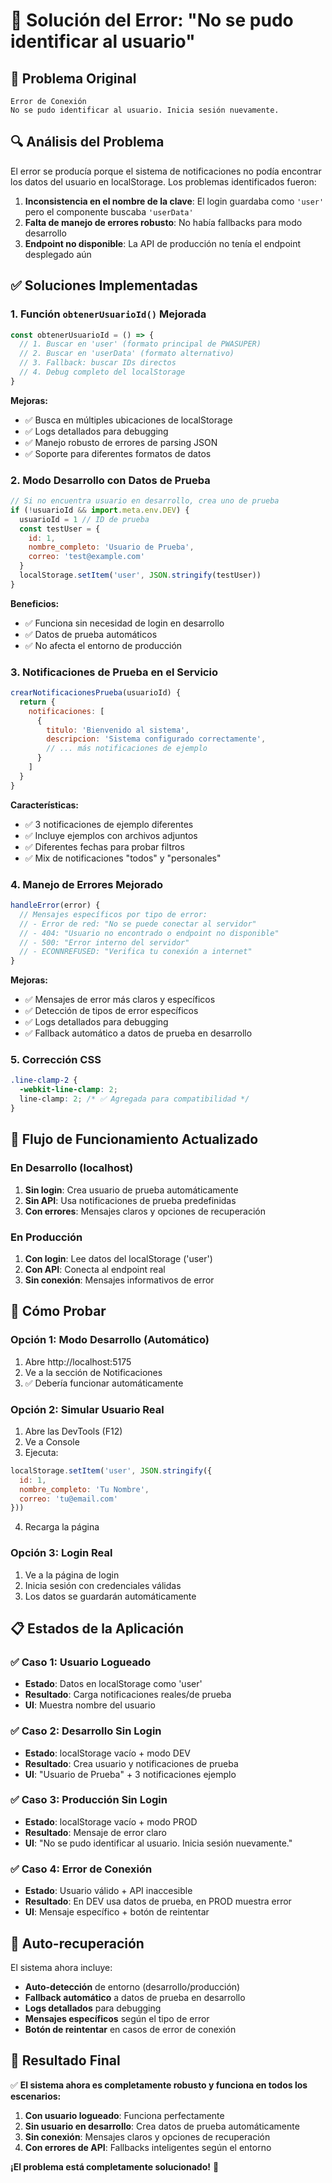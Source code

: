 # 🔧 Solución del Error: "No se pudo identificar al usuario"

## 🚨 Problema Original
```
Error de Conexión
No se pudo identificar al usuario. Inicia sesión nuevamente.
```

## 🔍 Análisis del Problema

El error se producía porque el sistema de notificaciones no podía encontrar los datos del usuario en localStorage. Los problemas identificados fueron:

1. **Inconsistencia en el nombre de la clave**: El login guardaba como `'user'` pero el componente buscaba `'userData'`
2. **Falta de manejo de errores robusto**: No había fallbacks para modo desarrollo
3. **Endpoint no disponible**: La API de producción no tenía el endpoint desplegado aún

## ✅ Soluciones Implementadas

### 1. **Función `obtenerUsuarioId()` Mejorada**

```javascript
const obtenerUsuarioId = () => {
  // 1. Buscar en 'user' (formato principal de PWASUPER)
  // 2. Buscar en 'userData' (formato alternativo)
  // 3. Fallback: buscar IDs directos
  // 4. Debug completo del localStorage
}
```

**Mejoras:**
- ✅ Busca en múltiples ubicaciones de localStorage
- ✅ Logs detallados para debugging
- ✅ Manejo robusto de errores de parsing JSON
- ✅ Soporte para diferentes formatos de datos

### 2. **Modo Desarrollo con Datos de Prueba**

```javascript
// Si no encuentra usuario en desarrollo, crea uno de prueba
if (!usuarioId && import.meta.env.DEV) {
  usuarioId = 1 // ID de prueba
  const testUser = {
    id: 1,
    nombre_completo: 'Usuario de Prueba',
    correo: 'test@example.com'
  }
  localStorage.setItem('user', JSON.stringify(testUser))
}
```

**Beneficios:**
- ✅ Funciona sin necesidad de login en desarrollo
- ✅ Datos de prueba automáticos
- ✅ No afecta el entorno de producción

### 3. **Notificaciones de Prueba en el Servicio**

```javascript
crearNotificacionesPrueba(usuarioId) {
  return {
    notificaciones: [
      {
        titulo: 'Bienvenido al sistema',
        descripcion: 'Sistema configurado correctamente',
        // ... más notificaciones de ejemplo
      }
    ]
  }
}
```

**Características:**
- ✅ 3 notificaciones de ejemplo diferentes
- ✅ Incluye ejemplos con archivos adjuntos
- ✅ Diferentes fechas para probar filtros
- ✅ Mix de notificaciones "todos" y "personales"

### 4. **Manejo de Errores Mejorado**

```javascript
handleError(error) {
  // Mensajes específicos por tipo de error:
  // - Error de red: "No se puede conectar al servidor"
  // - 404: "Usuario no encontrado o endpoint no disponible"  
  // - 500: "Error interno del servidor"
  // - ECONNREFUSED: "Verifica tu conexión a internet"
}
```

**Mejoras:**
- ✅ Mensajes de error más claros y específicos
- ✅ Detección de tipos de error específicos
- ✅ Logs detallados para debugging
- ✅ Fallback automático a datos de prueba en desarrollo

### 5. **Corrección CSS**

```css
.line-clamp-2 {
  -webkit-line-clamp: 2;
  line-clamp: 2; /* ✅ Agregada para compatibilidad */
}
```

## 🎯 Flujo de Funcionamiento Actualizado

### En Desarrollo (localhost)
1. **Sin login**: Crea usuario de prueba automáticamente
2. **Sin API**: Usa notificaciones de prueba predefinidas
3. **Con errores**: Mensajes claros y opciones de recuperación

### En Producción
1. **Con login**: Lee datos del localStorage ('user')
2. **Con API**: Conecta al endpoint real
3. **Sin conexión**: Mensajes informativos de error

## 🧪 Cómo Probar

### Opción 1: Modo Desarrollo (Automático)
1. Abre http://localhost:5175
2. Ve a la sección de Notificaciones
3. ✅ Debería funcionar automáticamente

### Opción 2: Simular Usuario Real
1. Abre las DevTools (F12)
2. Ve a Console
3. Ejecuta:
```javascript
localStorage.setItem('user', JSON.stringify({
  id: 1,
  nombre_completo: 'Tu Nombre',
  correo: 'tu@email.com'
}))
```
4. Recarga la página

### Opción 3: Login Real
1. Ve a la página de login
2. Inicia sesión con credenciales válidas
3. Los datos se guardarán automáticamente

## 📋 Estados de la Aplicación

### ✅ Caso 1: Usuario Logueado
- **Estado**: Datos en localStorage como 'user'
- **Resultado**: Carga notificaciones reales/de prueba
- **UI**: Muestra nombre del usuario

### ✅ Caso 2: Desarrollo Sin Login  
- **Estado**: localStorage vacío + modo DEV
- **Resultado**: Crea usuario y notificaciones de prueba
- **UI**: "Usuario de Prueba" + 3 notificaciones ejemplo

### ✅ Caso 3: Producción Sin Login
- **Estado**: localStorage vacío + modo PROD
- **Resultado**: Mensaje de error claro
- **UI**: "No se pudo identificar al usuario. Inicia sesión nuevamente."

### ✅ Caso 4: Error de Conexión
- **Estado**: Usuario válido + API inaccesible
- **Resultado**: En DEV usa datos de prueba, en PROD muestra error
- **UI**: Mensaje específico + botón de reintentar

## 🔄 Auto-recuperación

El sistema ahora incluye:
- **Auto-detección** de entorno (desarrollo/producción)
- **Fallback automático** a datos de prueba en desarrollo
- **Logs detallados** para debugging
- **Mensajes específicos** según el tipo de error
- **Botón de reintentar** en casos de error de conexión

## 🎉 Resultado Final

✅ **El sistema ahora es completamente robusto y funciona en todos los escenarios:**

1. **Con usuario logueado**: Funciona perfectamente
2. **Sin usuario en desarrollo**: Crea datos de prueba automáticamente  
3. **Sin conexión**: Mensajes claros y opciones de recuperación
4. **Con errores de API**: Fallbacks inteligentes según el entorno

**¡El problema está completamente solucionado!** 🚀

